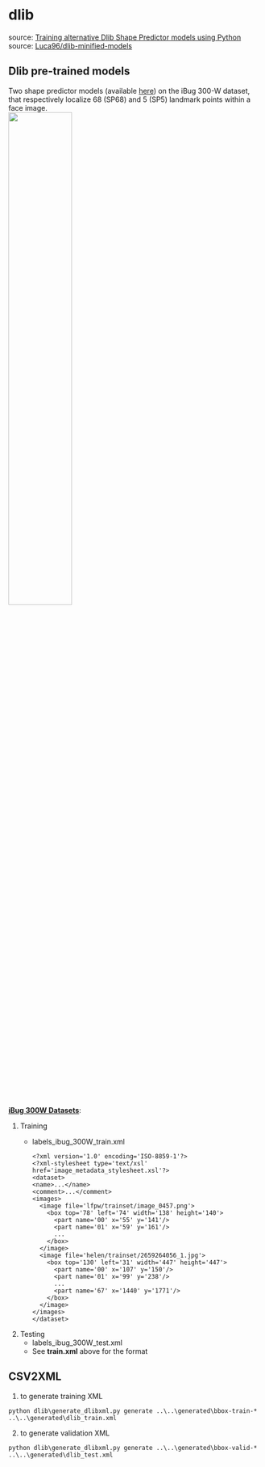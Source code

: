 # dlib
source: [Training alternative Dlib Shape Predictor models using Python](https://medium.com/datadriveninvestor/training-alternative-dlib-shape-predictor-models-using-python-d1d8f8bd9f5c)<br>
source: [Luca96/dlib-minified-models](https://github.com/Luca96/dlib-minified-models/tree/master/face_landmarks)<br>

## Dlib pre-trained models
Two shape predictor models (available [here](https://github.com/davisking/dlib-models)) on the iBug 300-W dataset, that respectively localize 68 (SP68) and 5 (SP5) landmark points within a face image.<br>
<img src='https://cdn-images-1.medium.com/max/1200/1*96UT-D8uSXjlnyvs9DZTog.png' width=50%/><br>
<br>
[**iBug 300W Datasets**](http://dlib.net/files/data/ibug_300W_large_face_landmark_dataset.tar.gz):
1. Training
    - labels_ibug_300W_train.xml

      ```
      <?xml version='1.0' encoding='ISO-8859-1'?>
      <?xml-stylesheet type='text/xsl' href='image_metadata_stylesheet.xsl'?>
      <dataset>
      <name>...</name>
      <comment>...</comment>
      <images>
        <image file='lfpw/trainset/image_0457.png'>
          <box top='78' left='74' width='138' height='140'>
            <part name='00' x='55' y='141'/>
            <part name='01' x='59' y='161'/>
            ...
          </box>
        </image>
        <image file='helen/trainset/2659264056_1.jpg'>
          <box top='130' left='31' width='447' height='447'>
            <part name='00' x='107' y='150'/>
            <part name='01' x='99' y='238'/>
            ...
            <part name='67' x='1440' y='1771'/>
          </box>
        </image>
      </images>
      </dataset>
      ```
2. Testing
    - labels_ibug_300W_test.xml
    - See **train.xml** above for the format

## CSV2XML
1. to generate training XML

  ```
  python dlib\generate_dlibxml.py generate ..\..\generated\bbox-train-* ..\..\generated\dlib_train.xml
  ```
2. to generate validation XML

  ```
  python dlib\generate_dlibxml.py generate ..\..\generated\bbox-valid-* ..\..\generated\dlib_test.xml
  ```
